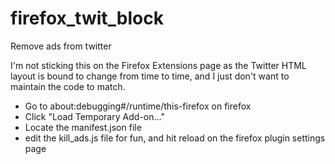 # firefox_twit_block
Remove ads from twitter

I'm not sticking this on the Firefox Extensions page as the Twitter HTML layout is bound to 
change from time to time, and I just don't want to maintain the code to match.

<ul>
<li>Go to about:debugging#/runtime/this-firefox on firefox</li>
<li>Click "Load Temporary Add-on..."</li>
<li>Locate the manifest.json file</li>
<li>edit the kill_ads.js file for fun, and hit reload on the firefox plugin settings page</li>
</ul>
